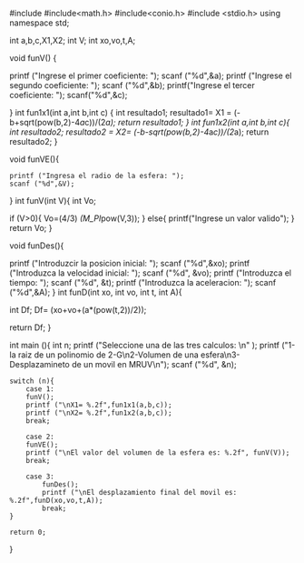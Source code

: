 #include <iostream>
#include<math.h>
#include<conio.h>
#include <stdio.h>
using namespace std;

int a,b,c,X1,X2;
int V;
int  xo,vo,t,A;


void funV()
{

printf ("Ingrese el primer coeficiente: ");
scanf ("%d",&a);
printf ("Ingrese el segundo coeficiente: ");
scanf ("%d",&b);
printf("Ingrese el tercer coeficiente: ");
scanf("%d",&c);


}
int fun1x1(int a,int b,int c) {
	int resultado1;
	resultado1= X1 = (-b+sqrt(pow(b,2)-4*a*c))/(2*a);
	return resultado1;
}
int fun1x2(int a,int b,int c){
	int resultado2;
	resultado2 = X2= (-b-sqrt(pow(b,2)-4*a*c))/(2*a);
	return resultado2;
}

void funVE(){

	printf ("Ingresa el radio de la esfera: ");
	scanf ("%d",&V);
}
int funV(int V){
int Vo;

if (V>0){
	Vo=(4/3) *(M_PI*pow(V,3));
}
else{
	printf("Ingrese un valor valido");
} 
return Vo;
}

void funDes(){

printf ("Introduzcir la posicion inicial: ");
scanf ("%d",&xo);
printf ("Introduzca la velocidad inicial: ");
scanf ("%d", &vo);
printf ("Introduzca el tiempo: ");
scanf ("%d", &t);
printf ("Introduzca la aceleracion: ");
scanf ("%d",&A);
}
int funD(int xo, int vo, int t, int A){

int Df;
Df= (xo+vo+(a*(pow(t,2))/2));

return Df;
}

int main (){
	int n;
		printf ("Seleccione una de las tres calculos: \n" );
		printf ("1-la raiz de un polinomio de 2-G\n2-Volumen de una esfera\n3-Desplazamineto de un movil en MRUV\n");
	scanf ("%d", &n);
	
	switch (n){
		case 1: 
		funV();
		printf ("\nX1= %.2f",fun1x1(a,b,c));
		printf ("\nX2= %.2f",fun1x2(a,b,c));
		break;
		
		case 2: 
		funVE();
		printf ("\nEl valor del volumen de la esfera es: %.2f", funV(V));
		break;
		
		case 3:
			funDes();
			printf ("\nEl desplazamiento final del movil es: %.2f",funD(xo,vo,t,A));
			break;
	}
   
	return 0;
}
